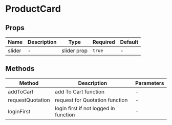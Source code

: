 # ProductCard

## Props

<!-- @vuese:ProductCard:props:start -->
|Name|Description|Type|Required|Default|
|---|---|---|---|---|
|slider|-|slider prop|`true`|-|

<!-- @vuese:ProductCard:props:end -->


## Methods

<!-- @vuese:ProductCard:methods:start -->
|Method|Description|Parameters|
|---|---|---|
|addToCart|add To Cart function|-|
|requestQuotation|request for Quotation function|-|
|loginFirst|login first if not logged in function|-|

<!-- @vuese:ProductCard:methods:end -->


